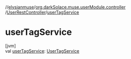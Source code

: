 //[elysianmuse](../../../index.md)/[org.darkSolace.muse.userModule.controller](../index.md)
/[UserRestController](index.md)/[userTagService](user-tag-service.md)

# userTagService

[jvm]\
val [userTagService](user-tag-service.md): [UserTagService](../../org.darkSolace.muse.userModule.service/-user-tag-service/index.md)
